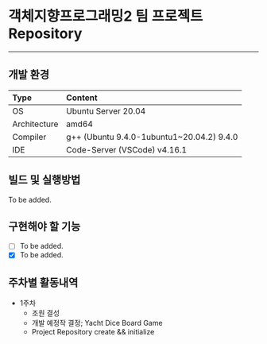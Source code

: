 # 객체지향프로그래밍2 팀 프로젝트 Repository
---
## 개발 환경
| Type | Content |
|:---|:---|
| OS | Ubuntu Server 20.04 |
| Architecture | amd64 |
| Compiler | g++ (Ubuntu 9.4.0-1ubuntu1~20.04.2) 9.4.0 |
| IDE | Code-Server (VSCode) v4.16.1 |

## 빌드 및 실행방법
To be added.

## 구현해야 할 기능
- [ ] To be added.
- [x] To be added.

## 주차별 활동내역
- 1주차
  - 조원 결성
  - 개발 예정작 결정; Yacht Dice Board Game
  - Project Repository create && initialize